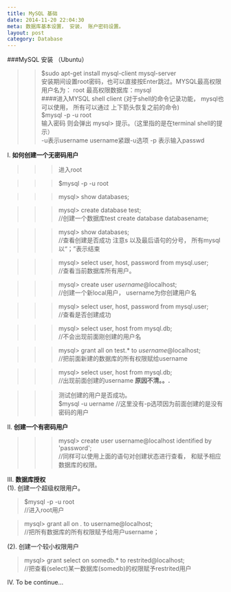 ```yaml
---
title: MySQL 基础
date: 2014-11-20 22:04:30
meta: 数据库基本设置， 安装， 账户密码设置。
layout: post
category: Database
---
```

###MySQL 安装 （Ubuntu）
>>$sudo apt-get install mysql-client mysql-server  
安装期间设置root密码，也可以直接按Enter跳过。MYSQL最高权限用户名为： root 最高权限数据库：mysql  
####进入MYSQL shell client
(对于shell的命令记录功能， mysql也可以使用， 所有可以通过 上下箭头恢复之前的命令)  
>> $mysql -p -u root  
输入密码 则会弹出 mysql> 提示。（这里指的是在terminal shell的提示）  
-u表示username  username紧跟-u选项   -p 表示输入passwd  

I. **如何创建一个无密码用户**    

>>> 进入root  
 
>>> $mysql -p -u root  

>>> mysql> show databases; 
   
>>> mysql> create database test;  
//创建一个数据库test   create database databasename;  
 
>>> mysql> show databases;     
//查看创建是否成功 注意s 以及最后语句的分号， 所有mysql以“；”表示结束   
 
>>> mysql> select user, host, password from mysql.user;   
//查看当前数据库所有用户。  

>>> mysql> create user _username_@localhost;   
//创建一个新local用户， username为你创建用户名
  
>>> mysql> select user, host, password from mysql.user;   
//查看是否创建成功  

>>> mysql> select user, host from mysql.db;   
//不会出现前面刚创建的用户名  

>>> mysql> grant all on test.* to _username_@localhost;   
//把前面新建的数据库的所有权限赋给username  

>>> mysql> select user, host from mysql.db;   
//出现前面创建的username **原因不清。。.**  

>>> 测试创建的用户是否成功。  
$mysql -u uername
//这里没有-p选项因为前面创建的是没有密码的用户

II.  **创建一个有密码用户**    
>>> mysql> create user username@localhost identified by 'password';  
//同样可以使用上面的语句对创建状态进行查看， 和赋予相应数据库的权限。    

III.  **数据库授权**  
    (1). 创建一个超级权限用户。 
     
   > $mysql -p -u root    
    //进入root用户  

   > mysql> grant all on *.* to username@localhost;  
    //把所有数据库的所有权限赋予给用户username；     
    
  (2). 创建一个较小权限用户      
    
   > mysql> grant select on somedb.* to restrited@localhost;   
    //把查看(select)某一数据库(somedb)的权限赋予restrited用户  
    
IV. To be continue... 


